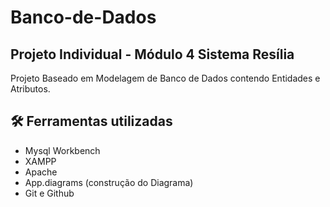 # Banco-de-Dados
## Projeto Individual - Módulo 4 Sistema Resília
Projeto Baseado em Modelagem de Banco de Dados contendo Entidades e Atributos.






## :hammer_and_wrench: Ferramentas utilizadas
- Mysql Workbench 
- XAMPP
- Apache
- App.diagrams (construção do Diagrama) 
- Git e Github
